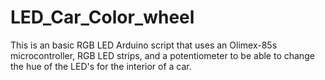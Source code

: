 # LED_Car_Color_wheel
This is an basic RGB LED Arduino script that uses an Olimex-85s microcontroller, RGB LED strips, and a potentiometer to be able to change the hue of the LED's for the interior of a car.
